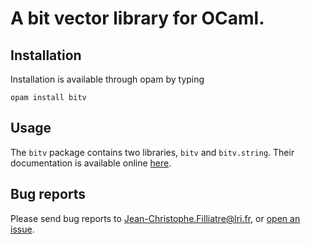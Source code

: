 # A bit vector library for OCaml.

## Installation

Installation is available through opam by typing

```
opam install bitv
```

## Usage

The `bitv` package contains two libraries, `bitv` and `bitv.string`. Their
documentation is available online [here](https://backtracking.github.io/bitv).

## Bug reports

Please send bug reports to Jean-Christophe.Filliatre@lri.fr, or [open an
issue](https://github.com/backtracking/bitv/issues/new).

